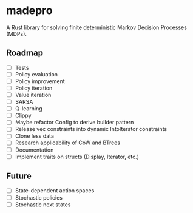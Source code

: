 # madepro

A Rust library for solving finite deterministic Markov Decision Processes (MDPs).

## Roadmap

- [ ] Tests
- [ ] Policy evaluation
- [ ] Policy improvement
- [ ] Policy iteration
- [ ] Value iteration
- [ ] SARSA
- [ ] Q-learning
- [ ] Clippy
- [ ] Maybe refactor Config to derive builder pattern
- [ ] Release vec constraints into dynamic IntoIterator constraints
- [ ] Clone less data
- [ ] Research applicability of CoW and BTrees
- [ ] Documentation
- [ ] Implement traits on structs (Display, Iterator, etc.)

## Future

- [ ] State-dependent action spaces
- [ ] Stochastic policies
- [ ] Stochastic next states
